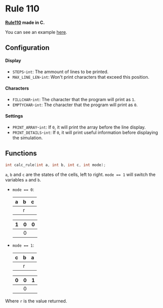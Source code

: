 # Rule 110
**[Rule110](https://en.wikipedia.org/wiki/Rule_110) made in C.**

You can see an example [here](https://raw.githubusercontent.com/r4v10l1/rule110/main/example.txt).

## Configuration
#### Display
- `STEPS`-`int`: The ammount of lines to be printed.
- `MAX_LINE_LEN`-`int`: Won't print characters that exceed this position.
#### Characters
- `FILLCHAR`-`int`: The character that the program will print as `1`.
- `EMPTYCHAR`-`int`: The character that the program will print as `0`.
#### Settings
- `PRINT_ARRAY`-`int`: If `0`, it will print the array before the line display.
- `PRINT_DETAILS`-`int`: If `0`, it will print useful information before displaying the simulation.

## Functions
```c
int calc_rule(int a, int b, int c, int mode);
```
`a`, `b` and `c` are the states of the cells, left to right. `mode == 1` will switch the variables `a` and `b`.

- `mode == 0`:

   a | b | c 
  ---|---|---
     | r |   
     
   1 | 0 | 0 
  ---|---|---
     | 0 |   
     
- `mode == 1`:

   c | b | a 
  ---|---|---
     | r |   

   0 | 0 | 1 
  ---|---|---
     | 0 |   

Where `r` is the value returned.

